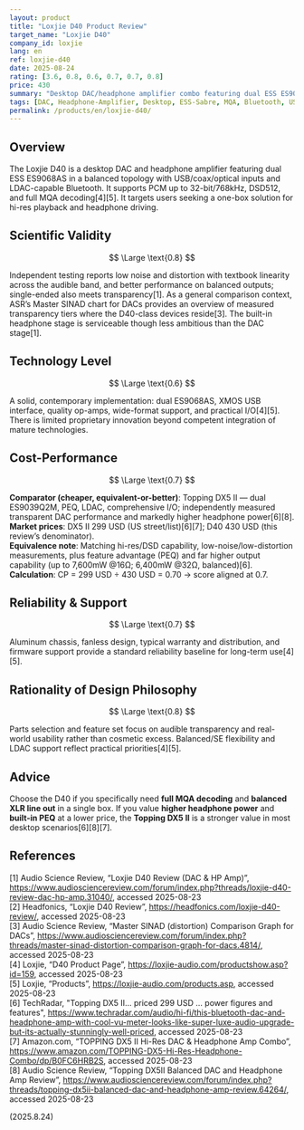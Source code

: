 ```yaml
---
layout: product
title: "Loxjie D40 Product Review"
target_name: "Loxjie D40"
company_id: loxjie
lang: en
ref: loxjie-d40
date: 2025-08-24
rating: [3.6, 0.8, 0.6, 0.7, 0.7, 0.8]
price: 430
summary: "Desktop DAC/headphone amplifier combo featuring dual ESS ES9068AS DAC chips with comprehensive connectivity and MQA support at competitive pricing"
tags: [DAC, Headphone-Amplifier, Desktop, ESS-Sabre, MQA, Bluetooth, USB]
permalink: /products/en/loxjie-d40/
---
```


## Overview

The Loxjie D40 is a desktop DAC and headphone amplifier featuring dual ESS ES9068AS in a balanced topology with USB/coax/optical inputs and LDAC-capable Bluetooth. It supports PCM up to 32-bit/768kHz, DSD512, and full MQA decoding[4][5]. It targets users seeking a one-box solution for hi-res playback and headphone driving.

## Scientific Validity

$$ \Large \text{0.8} $$

Independent testing reports low noise and distortion with textbook linearity across the audible band, and better performance on balanced outputs; single-ended also meets transparency[1]. As a general comparison context, ASR’s Master SINAD chart for DACs provides an overview of measured transparency tiers where the D40-class devices reside[3]. The built-in headphone stage is serviceable though less ambitious than the DAC stage[1].

## Technology Level

$$ \Large \text{0.6} $$

A solid, contemporary implementation: dual ES9068AS, XMOS USB interface, quality op-amps, wide-format support, and practical I/O[4][5]. There is limited proprietary innovation beyond competent integration of mature technologies.

## Cost-Performance

$$ \Large \text{0.7} $$

**Comparator (cheaper, equivalent-or-better)**: Topping DX5 II — dual ES9039Q2M, PEQ, LDAC, comprehensive I/O; independently measured transparent DAC performance and markedly higher headphone power[6][8].  
**Market prices**: DX5 II 299 USD (US street/list)[6][7]; D40 430 USD (this review’s denominator).  
**Equivalence note**: Matching hi-res/DSD capability, low-noise/low-distortion measurements, plus feature advantage (PEQ) and far higher output capability (up to 7,600mW @16Ω; 6,400mW @32Ω, balanced)[6].  
**Calculation**: CP = 299 USD ÷ 430 USD = 0.70 → score aligned at 0.7.

## Reliability & Support

$$ \Large \text{0.7} $$

Aluminum chassis, fanless design, typical warranty and distribution, and firmware support provide a standard reliability baseline for long-term use[4][5].

## Rationality of Design Philosophy

$$ \Large \text{0.8} $$

Parts selection and feature set focus on audible transparency and real-world usability rather than cosmetic excess. Balanced/SE flexibility and LDAC support reflect practical priorities[4][5].

## Advice

Choose the D40 if you specifically need **full MQA decoding** and **balanced XLR line out** in a single box. If you value **higher headphone power** and **built-in PEQ** at a lower price, the **Topping DX5 II** is a stronger value in most desktop scenarios[6][8][7].

## References

[1] Audio Science Review, “Loxjie D40 Review (DAC & HP Amp)”, https://www.audiosciencereview.com/forum/index.php?threads/loxjie-d40-review-dac-hp-amp.31040/, accessed 2025-08-23  
[2] Headfonics, “Loxjie D40 Review”, https://headfonics.com/loxjie-d40-review/, accessed 2025-08-23  
[3] Audio Science Review, “Master SINAD (distortion) Comparison Graph for DACs”, https://www.audiosciencereview.com/forum/index.php?threads/master-sinad-distortion-comparison-graph-for-dacs.4814/, accessed 2025-08-23  
[4] Loxjie, “D40 Product Page”, https://loxjie-audio.com/productshow.asp?id=159, accessed 2025-08-23  
[5] Loxjie, “Products”, https://loxjie-audio.com/products.asp, accessed 2025-08-23  
[6] TechRadar, "Topping DX5 II… priced 299 USD … power figures and features", https://www.techradar.com/audio/hi-fi/this-bluetooth-dac-and-headphone-amp-with-cool-vu-meter-looks-like-super-luxe-audio-upgrade-but-its-actually-stunningly-well-priced, accessed 2025-08-23  
[7] Amazon.com, “TOPPING DX5 II Hi-Res DAC & Headphone Amp Combo”, https://www.amazon.com/TOPPING-DX5-Hi-Res-Headphone-Combo/dp/B0FC6HRB2S, accessed 2025-08-23  
[8] Audio Science Review, “Topping DX5II Balanced DAC and Headphone Amp Review”, https://www.audiosciencereview.com/forum/index.php?threads/topping-dx5ii-balanced-dac-and-headphone-amp-review.64264/, accessed 2025-08-23

(2025.8.24)

